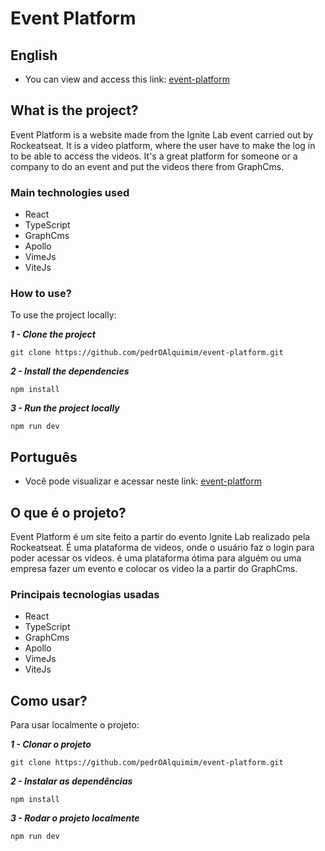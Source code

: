 # Event Platform

## English

- You can view and access this link: [event-platform](https://event-platform-two-kappa.vercel.app/)

## What is the project?

Event Platform is a website made from the Ignite Lab event carried out by Rockeatseat. It is a video platform, where the user have to make the log in to be able to access the videos. It's a great platform for someone or a company to do an event and put the videos there from GraphCms.

### Main technologies used

 - React
 - TypeScript
 - GraphCms
 - Apollo
 - VimeJs
 - ViteJs

 ### How to use?

To use the project locally:

***1 - Clone the project***

```git
git clone https://github.com/pedrOAlquimim/event-platform.git
```

***2 - Install the dependencies***

```npm
npm install
```

***3 - Run the project locally***

```npm
npm run dev
```


## Português

- Você pode visualizar e acessar neste link: [event-platform](https://event-platform-two-kappa.vercel.app/)

## O que é o projeto?

Event Platform é um site feito a partir do evento Ignite Lab realizado pela Rockeatseat. É uma plataforma de videos, onde o usuário faz o login para poder acessar os videos. é uma plataforma ótima para alguém ou uma empresa fazer um evento e colocar os video la a partir do GraphCms.

### Principais tecnologias usadas

 - React
 - TypeScript
 - GraphCms
 - Apollo
 - VimeJs
 - ViteJs

 ## Como usar?

 Para usar localmente o projeto:

 ***1 - Clonar o projeto***

```git
git clone https://github.com/pedrOAlquimim/event-platform.git
```

***2 - Instalar as dependências***

```npm
npm install
```

***3 - Rodar o projeto localmente***
```npm
npm run dev
```